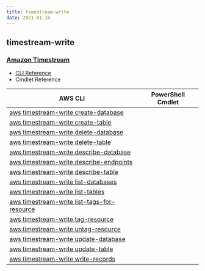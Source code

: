 ```yaml
---
title: timestream-write
date: 2021-01-16
---
```


## timestream-write

### [Amazon Timestream](https://aws.amazon.com/timestream/)

* [CLI Reference](https://docs.aws.amazon.com/cli/latest/reference/timestream-write/index.html)
* Cmdlet Reference

|AWS CLI|PowerShell Cmdlet|
|----|----|
|[aws timestream-write create-database](https://docs.aws.amazon.com/cli/latest/reference/timestream-write/create-database.html)||
|[aws timestream-write create-table](https://docs.aws.amazon.com/cli/latest/reference/timestream-write/create-table.html)||
|[aws timestream-write delete-database](https://docs.aws.amazon.com/cli/latest/reference/timestream-write/delete-database.html)||
|[aws timestream-write delete-table](https://docs.aws.amazon.com/cli/latest/reference/timestream-write/delete-table.html)||
|[aws timestream-write describe-database](https://docs.aws.amazon.com/cli/latest/reference/timestream-write/describe-database.html)||
|[aws timestream-write describe-endpoints](https://docs.aws.amazon.com/cli/latest/reference/timestream-write/describe-endpoints.html)||
|[aws timestream-write describe-table](https://docs.aws.amazon.com/cli/latest/reference/timestream-write/describe-table.html)||
|[aws timestream-write list-databases](https://docs.aws.amazon.com/cli/latest/reference/timestream-write/list-databases.html)||
|[aws timestream-write list-tables](https://docs.aws.amazon.com/cli/latest/reference/timestream-write/list-tables.html)||
|[aws timestream-write list-tags-for-resource](https://docs.aws.amazon.com/cli/latest/reference/timestream-write/list-tags-for-resource.html)||
|[aws timestream-write tag-resource](https://docs.aws.amazon.com/cli/latest/reference/timestream-write/tag-resource.html)||
|[aws timestream-write untag-resource](https://docs.aws.amazon.com/cli/latest/reference/timestream-write/untag-resource.html)||
|[aws timestream-write update-database](https://docs.aws.amazon.com/cli/latest/reference/timestream-write/update-database.html)||
|[aws timestream-write update-table](https://docs.aws.amazon.com/cli/latest/reference/timestream-write/update-table.html)||
|[aws timestream-write write-records](https://docs.aws.amazon.com/cli/latest/reference/timestream-write/write-records.html)||

